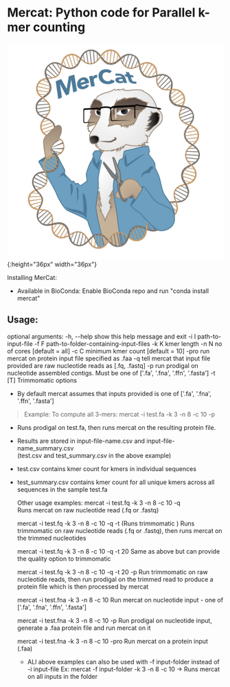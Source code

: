 Mercat: Python code for Parallel k-mer counting
================================================

![GitHub Logo](mercat.jpg){:height="36px" width="36px"}

  
Installing MerCat: 
 - Available in BioConda: Enable BioConda repo and run "conda install mercat"  
 
Usage:
-----
optional arguments:
  -h, --help  show this help message and exit
  -i I        path-to-input-file
  -f F        path-to-folder-containing-input-files
  -k K        kmer length
  -n N        no of cores [default = all]
  -c C        minimum kmer count [default = 10]
  -pro        run mercat on protein input file specified as .faa 
  -q          tell mercat that input file provided are raw nucleotide reads as [.fq, .fastq]
  -p          run prodigal on nucleotide assembled contigs. Must be one of ['.fa', '.fna', '.ffn', '.fasta']
  -t [T]      Trimmomatic options


- By default mercat assumes that inputs provided is one of ['.fa', '.fna', '.ffn', '.fasta']
> Example: To compute all 3-mers:
            mercat -i test.fa -k 3 -n 8 -c 10 -p
            
- Runs prodigal on test.fa, then runs mercat on the resulting protein file.            
- Results are stored in input-file-name.csv and input-file-name_summary.csv  
   (test.csv and test_summary.csv in the above example)  
- test.csv contains kmer count for kmers in individual sequences  
- test_summary.csv contains kmer count for all unique kmers across all sequences in the sample test.fa

  
  Other usage examples:
   mercat -i test.fq -k 3 -n 8 -c 10 -q  
   Runs mercat on raw nucleotide read (.fq or .fastq) 
   
   mercat -i test.fq -k 3 -n 8 -c 10 -q -t  (Runs trimmomatic )
   Runs trimmomatic on raw nucleotide reads (.fq or .fastq), then runs mercat on the trimmed nucleotides
    
   mercat -i test.fq -k 3 -n 8 -c 10 -q -t 20
   Same as above but can provide the quality option to trimmomatic
   
   mercat -i test.fq -k 3 -n 8 -c 10 -q -t 20 -p
   Run trimmomatic on raw nucleotide reads, then run prodigal on the trimmed read to produce a protein file which is then processed by mercat
      
   mercat -i test.fna -k 3 -n 8 -c 10
   Run mercat on nucleotide input - one of ['.fa', '.fna', '.ffn', '.fasta']
    
    mercat -i test.fna -k 3 -n 8 -c 10 -p
    Run prodigal on nucleotide input, generate a .faa protein file and run mercat on it
    
    mercat -i test.fna -k 3 -n 8 -c 10 -pro
    Run mercat on a protein input (.faa)

   - ALl above examples can also be used with  -f input-folder instead of -i input-file
   Ex:  mercat  -f input-folder -k 3 -n 8 -c 10 -> Runs mercat on all inputs in the folder